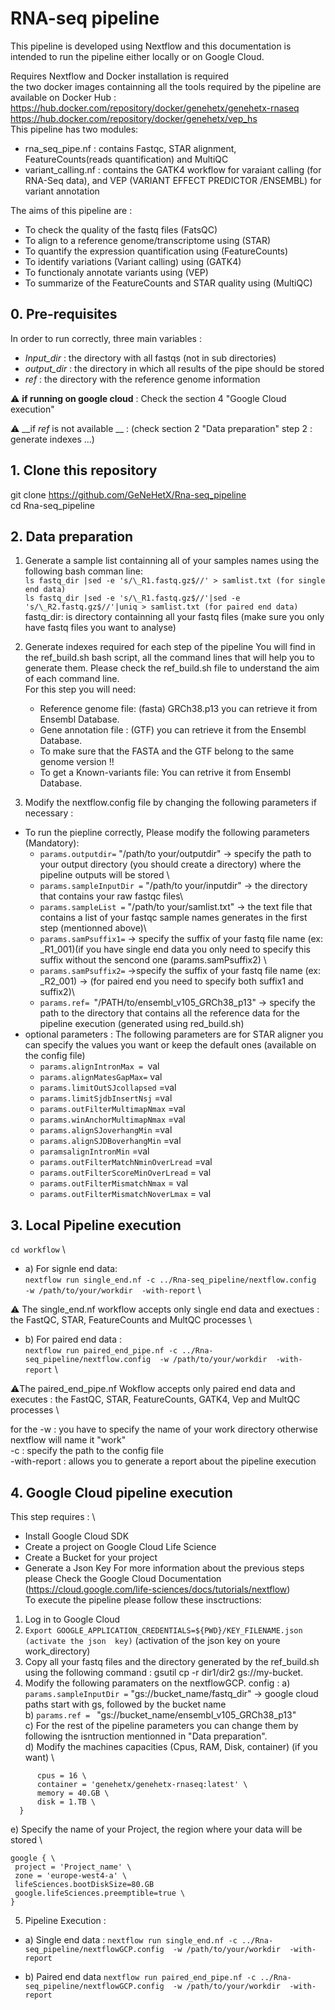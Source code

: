 # RNA-seq pipeline #

This pipeline is developed using Nextflow and this documentation is intended to run the pipeline either locally or on Google Cloud.

Requires Nextflow and Docker installation is required \
the two docker images containning all the tools required by the pipeline are available on Docker Hub : \
https://hub.docker.com/repository/docker/genehetx/genehetx-rnaseq \
https://hub.docker.com/repository/docker/genehetx/vep_hs \
This pipeline has two modules:
* rna_seq_pipe.nf : contains Fastqc, STAR alignment, FeatureCounts(reads quantification) and MultiQC
* variant_calling.nf : contains the GATK4 workflow for varaiant calling (for RNA-Seq data), and VEP (VARIANT EFFECT PREDICTOR /ENSEMBL) for variant annotation

The aims of this pipeline are :

* To check the quality of the fastq files (FatsQC)
* To align to a reference genome/transcriptome using (STAR)
* To quantify the expression quantification using (FeatureCounts)
* To identify variations (Variant calling) using (GATK4)
* To functionaly annotate variants using (VEP)
* To summarize of the FeatureCounts and STAR quality using (MultiQC)


## 0. Pre-requisites ##

In order to run correctly, three main variables :
* _Input_dir_ : the directory with all fastqs (not in sub directories)
* _output_dir_ : the directory in which all results of the pipe should be stored
* _ref_ : the directory with the reference genome information

:warning: __if running on google cloud__ : Check the section 4 "Google Cloud execution" 

:warning: __if _ref_  is not available __ : (check section 2 "Data preparation" step 2 : generate indexes ...) 



## 1. Clone this repository ##

git clone https://github.com/GeNeHetX/Rna-seq_pipeline \
cd Rna-seq_pipeline

## 2. Data preparation ##
 1. Generate a sample list containning all of your samples names using the following bash comman line: \
  ```ls fastq_dir |sed -e 's/\_R1.fastq.gz$//' > samlist.txt (for single end data) ```\
  ```ls fastq_dir |sed -e 's/\_R1.fastq.gz$//'|sed -e 's/\_R2.fastq.gz$//'|uniq > samlist.txt (for paired end data)``` \
  fastq_dir: is directory containning all your fastq files (make sure you only have fastq files you want to analyse)

 2. Generate indexes required for each step of the pipeline
You will find in the ref_build.sh bash script, all the command lines that will help you to generate them. Please check the ref_build.sh file to understand the aim of each command line. \
For this step you will need: 
     * Reference genome file: (fasta)  GRCh38.p13 you can retrieve it from Ensembl Database.
     * Gene annotation file : (GTF) you can retrieve it from the Ensembl Database.
     * To make sure that the FASTA and the GTF belong to the same genome version !!
     * To get a Known-variants file: You can retrive it from Ensembl Database. 

3. Modify the nextflow.config file by changing the following parameters if necessary :
  * To run the piepline correctly, Please modify the following parameters (Mandatory):
    * ```params.outputdir=``` "/path/to your/outputdir" -> specify the path to your output directory (you should create a directory) where the pipeline outputs will be stored \
    * ```params.sampleInputDir =``` "/path/to your/inputdir"  -> the directory that contains your raw fastqc files\
    * ```params.sampleList =``` "/path/to your/samlist.txt"  -> the text file that contains a list of your fastqc sample names  generates in the first step (mentionned above)\
    * ```params.samPsuffix1=```  -> specify the suffix of your fastq file name (ex: _R1_001)(if you have single end data you only need to specify this suffix without the sencond one (params.samPsuffix2) \
    * ```params.samPsuffix2=``` ->specify the suffix of your fastq file name (ex: _R2_001) -> (for paired end you need to specify both suffix1 and suffix2)\
    * ```params.ref= ```"/PATH/to/ensembl_v105_GRCh38_p13" -> specify the path to the directory that  contains all the reference data for the pipeline execution (generated using red_build.sh)
 * optional parameters : The following parameters are for STAR aligner you can specify the values you want or keep the default ones (available on the config file)
   * ```params.alignIntronMax = ```val
   * ```params.alignMatesGapMax=``` val  
   * ```params.limitOutSJcollapsed``` =val  
   * ```params.limitSjdbInsertNsj``` =val
   * ```params.outFilterMultimapNmax``` =val
   * ```params.winAnchorMultimapNmax``` =val  
   * ```params.alignSJoverhangMin``` =val
   * ```params.alignSJDBoverhangMin``` =val  
   * ```paramsalignIntronMin``` =val
   * ```params.outFilterMatchNminOverLread``` =val
   * ```params.outFilterScoreMinOverLread``` = val
   * ```params.outFilterMismatchNmax``` = val  
   * ```params.outFilterMismatchNoverLmax``` = val  


## 3. Local Pipeline execution ##

```cd workflow``` \
* a) For signle end data: \
```nextflow run single_end.nf -c ../Rna-seq_pipeline/nextflow.config  -w /path/to/your/workdir  -with-report``` \

:warning: The single_end.nf workflow accepts only single end data and exectues : the FastQC, STAR, FeatureCounts and MultQC processes \

* b) For paired end data : \
```nextflow run paired_end_pipe.nf -c ../Rna-seq_pipeline/nextflow.config  -w /path/to/your/workdir  -with-report``` \

:warning:The paired_end_pipe.nf Wokflow accepts only paired end data and executes : the FastQC, STAR, FeatureCounts, GATK4, Vep and MultQC processes \

for the -w : you have to specify the name of your work directory otherwise nextflow will name it "work" \
-c : specify the path to the config file\
-with-report : allows you to generate a report about the pipeline execution

## 4. Google Cloud pipeline execution ##
This step requires : \
  * Install Google Cloud SDK
  * Create a project on Google Cloud Life Science
  * Create a Bucket for your project
  * Generate a Json Key
For more information about the previous steps please Check the Google Cloud Documentation (https://cloud.google.com/life-sciences/docs/tutorials/nextflow) \
To execute the pipeline please follow these insctructions:
  1. Log in to Google Cloud
  2. ```Export GOOGLE_APPLICATION_CREDENTIALS=${PWD}/KEY_FILENAME.json (activate the json  key)``` (activation of the json key on youre work_directory)
  3. Copy all your fastq files and the directory generated by the ref_build.sh  using the following command : gsutil cp -r dir1/dir2 gs://my-bucket.
  4. Modify the following  paramaters on the nextflowGCP. config :
   a) ```params.sampleInputDir =``` "gs://bucket_name/fastq_dir" -> google cloud paths start with gs, followed by the bucket name \
   b) ```params.ref = ``` "gs://bucket_name/ensembl_v105_GRCh38_p13" \
   c) For the rest of the pipeline parameters you can change them by following the isntruction mentionned in "Data preparation". \
   d) Modify the machines capacities  (Cpus, RAM, Disk, container) (if you want) \
  ``` withName: doSTAR{ \
        cpus = 16 \
        container = 'genehetx/genehetx-rnaseq:latest' \
        memory = 40.GB \
        disk = 1.TB \
    }
 ```
   e) Specify the name of  your Project, the region where your data will be stored \
   ``` 
  google { \
    project = 'Project_name' \
    zone = 'europe-west4-a' \
    lifeSciences.bootDiskSize=80.GB
    google.lifeSciences.preemptible=true \
}
```
 5. Pipeline Execution :
 * a) Single end data : 
 ```nextflow run single_end.nf -c ../Rna-seq_pipeline/nextflowGCP.config  -w /path/to/your/workdir  -with-report```
 
 * b) Paired end data 
 ```nextflow run paired_end_pipe.nf -c ../Rna-seq_pipeline/nextflowGCP.config  -w /path/to/your/workdir  -with-report```
